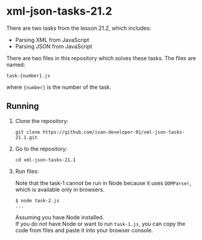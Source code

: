 # xml-json-tasks-21.2

There are two tasks from the lesson 21.2, which includes:

- Parsing XML from JavaScript
- Parsing JSON from JavaScript

There are two files in this repository which solves these tasks. The files are named:

```none
task-{number}.js
```

where `{number}` is the number of the task.

## Running

1. Clone the repository:

   ```shell
   git clone https://github.com/ivan-developer-01/xml-json-tasks-21.1.git
   ```

2. Go to the repository:

   ```shell
   cd xml-json-tasks-21.1
   ```

3. Run files:

   Note that the task-1 cannot be run in Node because it uses `DOMParser`, which is available only in browsers.

   ```shell
   $ node task-2.js
   ...
   ```

   Assuming you have Node installed.  
   If you do not have Node or want to run `task-1.js`, you can copy the code from files and paste it into your browser console.

